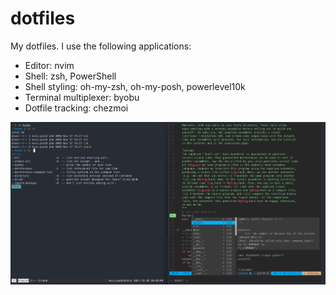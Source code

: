 # dotfiles
My dotfiles.
I use the following applications:
- Editor: nvim
- Shell: zsh, PowerShell
- Shell styling: oh-my-zsh, oh-my-posh, powerlevel10k
- Terminal multiplexer: byobu
- Dotfile tracking: chezmoi

![Screenshot](https://raw.githubusercontent.com/AvivYaish/dotfiles/master/screenshot.jpg)
